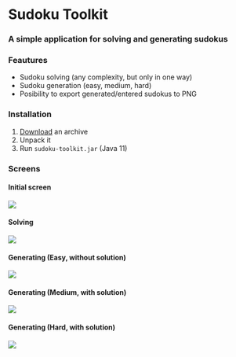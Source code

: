 # Sudoku Toolkit

### A simple application for solving and generating sudokus

### Feautures
* Sudoku solving (any complexity, but only in one way)
* Sudoku generation (easy, medium, hard)
* Posibility to export generated/entered sudokus to PNG

### Installation
1. [Download](https://drive.google.com/file/d/1LoLaHRqYDRElAjM7D_5QEQ5clAxqmmD-/view?usp=sharing) an archive
2. Unpack it
3. Run `sudoku-toolkit.jar` (Java 11)

### Screens

#### Initial screen
![](https://i.ibb.co/khGdbjm/1.png)

#### Solving
![](https://i.ibb.co/VJG2K1p/2.png)

#### Generating (Easy, without solution)
![](https://i.ibb.co/qgYwC09/3.png)

#### Generating (Medium, with solution)
![](https://i.ibb.co/9G84s1p/4.png)

#### Generating (Hard, with solution)
![](https://i.ibb.co/hZY8YXh/5.png)
